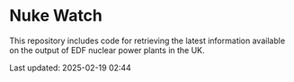 # Nuke Watch

This repository includes code for retrieving the latest information available on the output of EDF nuclear power plants in the UK.

Last updated: 2025-02-19 02:44
